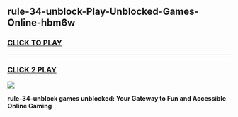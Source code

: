 
## rule-34-unblock-Play-Unblocked-Games-Online-hbm6w
<h3>
<a href="https://premium76.site?title=rule-34-unblock&ref=25A">CLICK TO PLAY</a></h3>
<hr>

<h3>
<a href="https://premium76.site?title=rule-34-unblock&ref=25A">CLICK 2 PLAY</a>
  
</h3>

<a href="https://premium76.site?title=rule-34-unblock&ref=25A"><img src="https://clearcache.store/games.png"></a>


**rule-34-unblock games unblocked: Your Gateway to Fun and Accessible Online Gaming**
